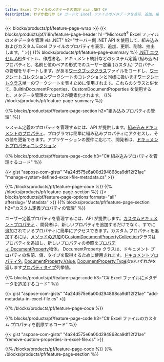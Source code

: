```yaml
---
title: Excel ファイルのメタデータの管理 via .NET C#
description: わずか数行の C# コードで Excel ファイルのメタデータを表示、追加、編集、削除、抽出できます。
---
```

{{< blocks/products/pf/feature-page-wrap >}}
{{< blocks/products/pf/i18n/feature-page-header h1="Microsoft<sup>&reg;</sup> Excel ファイルのメタデータを管理 via .NET" h2="サーバー側 .NET API を使用して、組み込みおよびカスタム Excel ファイルのプロパティを表示、追加、更新、削除、抽出します。" >}}
{{% blocks/products/pf/feature-page-summary %}}
[.NET エクセル API](/cells/ja/net/)タイトル、作成者名、ドキュメント統計などのシステム定義 (組み込み) プロパティと、名前と値のペアの形式でのユーザー定義 (カスタム) プロパティの管理をサポートします。がある[ワークブッククラス](https://reference.aspose.com/cells/net/aspose.cells/workbook)ファイルをロードし、[ワークシートコレクション](https://reference.aspose.com/cells/net/aspose.cells/worksheetcollection)ワークシートのコレクションと同様に扱います[ワークシートクラス](https://reference.aspose.com/cells/net/aspose.cells/worksheet)単一のワークシートを表すために使用されます。これらのクラスと併せて、BuiltInDocumentProperties、CustomDocumentProperties を使用すると、メタデータ管理のプロセスが簡素化されます。
{{% /blocks/products/pf/feature-page-summary %}}

{{% blocks/products/pf/feature-page-section h2="組み込みプロパティの管理" %}}

システム定義のプロパティを管理するには、API が提供します。[組み込みドキュメントのプロパティ](https://reference.aspose.com/cells/net/aspose.cells/workbook/properties/builtindocumentproperties)、プログラマは簡単に組み込みプロパティにアクセスし、その値を更新できます。アプリケーションの要件に応じて、開発者は、[ドキュメントプロパティコレクション](https://reference.aspose.com/cells/net/aspose.cells.properties/documentpropertycollection). 

{{% blocks/products/pf/feature-page-code h3="C# 組み込みプロパティを管理するコード" %}}

{{< gist "aspose-com-gists" "4a24d575e6a00d294868ca9df12f21ae" "manage-system-defined-excel-file-metadata.cs" >}}

{{% /blocks/products/pf/feature-page-code %}}
{{% /blocks/products/pf/feature-page-section %}}
{{< blocks/products/pf/feature-page-options formats="all" afterslug="Metadata" >}}
{{% blocks/products/pf/feature-page-section h2="カスタム定義プロパティの管理" %}}

ユーザー定義プロパティを管理するには、API が提供します。[カスタムドキュメントプロパティ](https://reference.aspose.com/cells/net/aspose.cells/workbook/properties/customdocumentproperties) 、開発者は、新しいプロパティを追加するだけでなく、すでに追加されているプロパティに簡単にアクセスできます。カスタム プロパティを追加するには、[メソッドの追加](https://reference.aspose.com/cells/net/aspose.cells.properties/customdocumentpropertycollection/methods/add/index)の[CustomDocumentPropertyCollection](https://reference.aspose.com/cells/net/aspose.cells.properties/customdocumentpropertycollection)クラスはプロパティを追加し、新しいプロパティの参照を[プロパティ.DocumentProperty](https://reference.aspose.com/cells/net/aspose.cells.properties/documentproperty)物体。 DocumentProperty クラスは、ドキュメント プロパティの名前、値、タイプを取得するために使用されます。[ドキュメントプロパティ名](https://reference.aspose.com/cells/net/aspose.cells.properties/documentproperty/properties/name), [DocumentProperty.Value](https://reference.aspose.com/cells/net/aspose.cells.properties/documentproperty/properties/value),  [DocumentProperty.Type](https://reference.aspose.com/cells/net/aspose.cells.properties/documentproperty/properties/type)次のいずれかを返します[プロパティタイプ](https://reference.aspose.com/cells/net/aspose.cells.properties/propertytype)列挙値。
 
{{% blocks/products/pf/feature-page-code h3="C# Excel ファイルにメタデータを追加するコード" %}}

{{< gist "aspose-com-gists" "4a24d575e6a00d294868ca9df12f21ae" "add-metadata-in-excel-file.cs" >}}

{{% /blocks/products/pf/feature-page-code %}}


{{% blocks/products/pf/feature-page-code h3="C# Excel ファイルのカスタム プロパティを削除するコード" %}}

{{< gist "aspose-com-gists" "4a24d575e6a00d294868ca9df12f21ae" "remove-custom-properties-in-excel-file.cs" >}}

{{% /blocks/products/pf/feature-page-code %}}
{{% /blocks/products/pf/feature-page-section %}}
